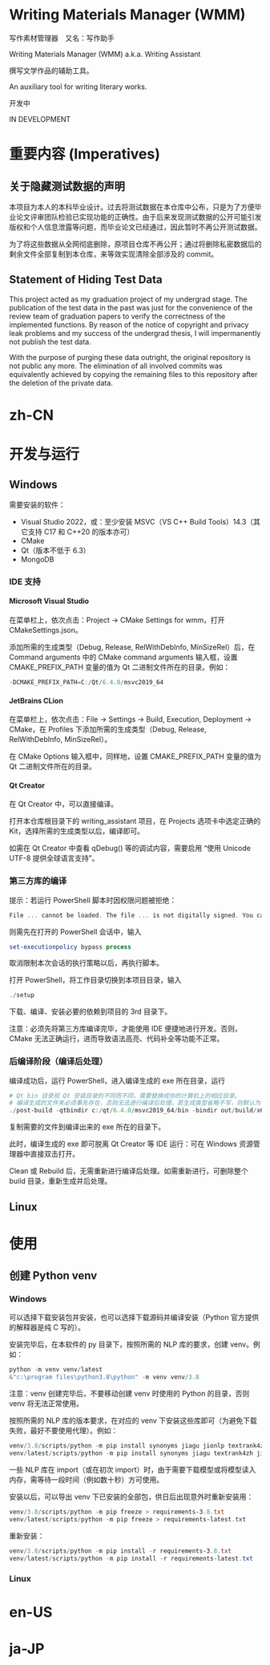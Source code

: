 # Writing Materials Manager (WMM)

写作素材管理器&emsp;又名：写作助手

Writing Materials Manager (WMM) a.k.a. Writing Assistant

撰写文学作品的辅助工具。

An auxiliary tool for writing literary works.

开发中

IN DEVELOPMENT

# 重要内容 (Imperatives)

## 关于隐藏测试数据的声明

本项目为本人的本科毕业设计。过去将测试数据在本仓库中公布，只是为了方便毕业论文评审团队检验已实现功能的正确性。由于后来发现测试数据的公开可能引发版权和个人信息泄露等问题，而毕业论文已经通过，因此暂时不再公开测试数据。

为了将这些数据从全网彻底删除，原项目仓库不再公开；通过将删除私密数据后的剩余文件全部复制到本仓库，来等效实现清除全部涉及的 commit。

## Statement of Hiding Test Data

This project acted as my graduation project of my undergrad stage. The publication of the test data in the past was just for the convenience of the review team of graduation papers to verify the correctness of the implemented functions. By reason of the notice of copyright and privacy leak problems and my success of the undergrad thesis, I will impermanently not publish the test data.

With the purpose of purging these data outright, the original repository is not public any more. The elimination of all involved commits was equivalently achieved by copying the remaining files to this repository after the deletion of the private data.

# zh-CN

# 开发与运行

## Windows

需要安装的软件：
- Visual Studio 2022，或：至少安装 MSVC（VS C++ Build Tools）14.3（其它支持 C17 和 C++20 的版本亦可）
- CMake
- Qt（版本不低于 6.3）
- MongoDB

### IDE 支持

#### Microsoft Visual Studio

在菜单栏上，依次点击：Project -> CMake Settings for wmm，打开 CMakeSettings.json。

添加所需的生成类型（Debug, Release, RelWithDebInfo, MinSizeRel）后，在 Command arguments 中的 CMake command arguments 输入框，设置 CMAKE_PREFIX_PATH 变量的值为 Qt 二进制文件所在的目录。例如：

```powershell
-DCMAKE_PREFIX_PATH=C:/Qt/6.4.0/msvc2019_64
```

#### JetBrains CLion

在菜单栏上，依次点击：File -> Settings -> Build, Execution, Deployment -> CMake，在 Profiles 下添加所需的生成类型（Debug, Release, RelWithDebInfo, MinSizeRel）。

在 CMake Options 输入框中，同样地，设置 CMAKE_PREFIX_PATH 变量的值为 Qt 二进制文件所在的目录。

#### Qt Creator

在 Qt Creator 中，可以直接编译。

打开本仓库根目录下的 writing_assistant 项目，在 Projects 选项卡中选定正确的 Kit，选择所需的生成类型以后，编译即可。

如需在 Qt Creator 中查看 qDebug() 等的调试内容，需要启用 “使用 Unicode UTF-8 提供全球语言支持”。

### 第三方库的编译

提示：若运行 PowerShell 脚本时因权限问题被拒绝：

``` powershell
File ... cannot be loaded. The file ... is not digitally signed. You cannot run this script on the current system. For more information about running scripts and setting execution policy, see about_Execution_Policies at https:/go.microsoft.com/fwlink/?LinkID=135170.
```

则需先在打开的 PowerShell 会话中，输入

``` powershell
set-executionpolicy bypass process
```

取消限制本次会话的执行策略以后，再执行脚本。

打开 PowerShell，将工作目录切换到本项目目录，输入

``` powershell
./setup
```

下载、编译、安装必要的依赖到项目的 3rd 目录下。

注意：必须先将第三方库编译完毕，才能使用 IDE 便捷地进行开发。否则，CMake 无法正确运行，进而导致语法高亮、代码补全等功能不正常。

### 后编译阶段（编译后处理）

编译成功后，运行 PowerShell，进入编译生成的 exe 所在目录，运行

```powershell
# Qt bin 目录视 Qt 安装目录的不同而不同，需要替换成你的计算机上的相应目录。
# 编译生成的文件夹必须事先存在，否则无法进行编译后处理。若生成类型省略不写，则默认为 Release。
./post-build -qtbindir c:/qt/6.4.0/msvc2019_64/bin -bindir out/build/x64-release/bin --buildtype release
```

复制需要的文件到编译出来的 exe 所在的目录下。

此时，编译生成的 exe 即可脱离 Qt Creator 等 IDE 运行：可在 Windows 资源管理器中直接双击打开。

Clean 或 Rebuild 后，无需重新进行编译后处理。如需重新进行，可删除整个 build 目录，重新生成并后处理。

## Linux

# 使用 

## 创建 Python venv

### Windows

可以选择下载安装包并安装，也可以选择下载源码并编译安装（Python 官方提供的解释器是纯 C 写的）。

安装完毕后，在本软件的 py 目录下，按照所需的 NLP 库的要求，创建 venv。例如：

```powershell
python -m venv venv/latest
&"c:\program files\python3.8\python" -m venv venv/3.8
```
注意：venv 创建完毕后，不要移动创建 venv 时使用的 Python 的目录，否则 venv 将无法正常使用。

按照所需的 NLP 库的版本要求，在对应的 venv 下安装这些库即可（为避免下载失败，最好不要使用代理）。例如：

```powershell
venv/3.8/scripts/python -m pip install synonyms jiagu jionlp textrank4zh jieba
venv/latest/scripts/python -m pip install synonyms jiagu textrank4zh jieba
```
一些 NLP 库在 import（或在初次 import）时，由于需要下载模型或将模型读入内存，需等待一段时间（例如数十秒）方可使用。

安装以后，可以导出 venv 下已安装的全部包，供日后出现意外时重新安装用：

```powershell
venv/3.8/scripts/python -m pip freeze > requirements-3.8.txt
venv/latest/scripts/python -m pip freeze > requirements-latest.txt
```

重新安装：

```powershell
venv/3.8/scripts/python -m pip install -r requirements-3.8.txt
venv/latest/scripts/python -m pip install -r requirements-latest.txt
```

### Linux

# en-US

# ja-JP
